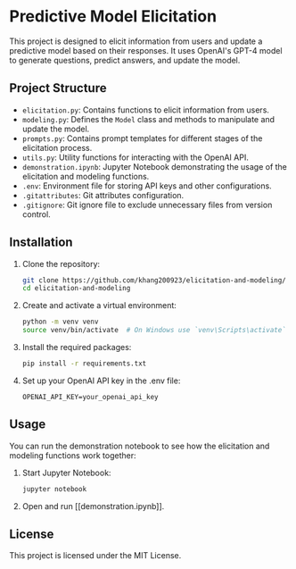 # Predictive Model Elicitation

This project is designed to elicit information from users and update a predictive model based on their responses. It uses OpenAI's GPT-4 model to generate questions, predict answers, and update the model.

## Project Structure

- `elicitation.py`: Contains functions to elicit information from users.
- `modeling.py`: Defines the `Model` class and methods to manipulate and update the model.
- `prompts.py`: Contains prompt templates for different stages of the elicitation process.
- `utils.py`: Utility functions for interacting with the OpenAI API.
- `demonstration.ipynb`: Jupyter Notebook demonstrating the usage of the elicitation and modeling functions.
- `.env`: Environment file for storing API keys and other configurations.
- `.gitattributes`: Git attributes configuration.
- `.gitignore`: Git ignore file to exclude unnecessary files from version control.

## Installation

1. Clone the repository:
    ```sh
    git clone https://github.com/khang200923/elicitation-and-modeling/
    cd elicitation-and-modeling
    ```

2. Create and activate a virtual environment:
    ```sh
    python -m venv venv
    source venv/bin/activate  # On Windows use `venv\Scripts\activate`
    ```

3. Install the required packages:
    ```sh
    pip install -r requirements.txt
    ```

4. Set up your OpenAI API key in the .env file:
    ```
    OPENAI_API_KEY=your_openai_api_key
    ```

## Usage

You can run the demonstration notebook to see how the elicitation and modeling functions work together:

1. Start Jupyter Notebook:
    ```sh
    jupyter notebook
    ```

2. Open and run [[demonstration.ipynb]].

## License

This project is licensed under the MIT License.
